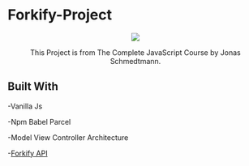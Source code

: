 # Forkify-Project
<p align="center">
  <img src="https://user-images.githubusercontent.com/83467033/143691953-ae26e6df-bea2-4c08-9524-647d2e3c109c.PNG" />
</p>

<p align="center">
 This Project is from The Complete JavaScript Course by Jonas Schmedtmann.
</p>

## Built With

-Vanilla Js

-Npm Babel Parcel

-Model View Controller Architecture

-[Forkify API](https://forkify-api.herokuapp.com/)



